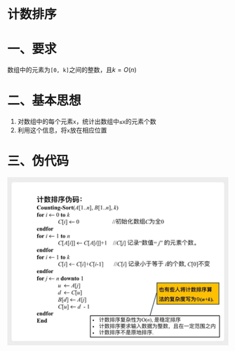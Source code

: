 # 计数排序

# 一、要求

数组中的元素为`[0, k]`之间的整数，且$k=O(n)$

# 二、基本思想

1. 对数组中的每个元素`x`，统计出数组中`≤x`的元素个数
2. 利用这个信息，将`x`放在相应位置

# 三、伪代码

![counting_sort](pngs/counting_sort.png)